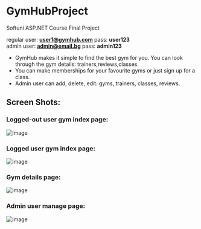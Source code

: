 # GymHubProject
Softuni ASP.NET Course Final  Project


regular user: **user1@gymhub.com** pass: **user123**    
admin user: **admin@email.bg** pass: **admin123** 


* GymHub makes it simple to find the best gym for you. You can look through the gym details: trainers,reviews,classes.
* You can make memberships for your favourite gyms or just sign up for a class.
* Admin user can add, delete, edit: gyms, trainers, classes, reviews.


## Screen Shots:

### Logged-out user gym index page:
![image](https://github.com/user-attachments/assets/8c82131d-0626-4f73-87f2-216abe1b891c)

### Logged user gym index page:
![image](https://github.com/user-attachments/assets/8f2cce2d-39b1-4d28-b994-3afa9e8444ea)

### Gym details page:
![image](https://github.com/user-attachments/assets/3e79852a-edfb-4e3e-bdfc-a1e6e41d2330)

### Admin user manage page:
![image](https://github.com/user-attachments/assets/a3b3be2f-aba1-4715-b6ec-fb7596496eaf)


